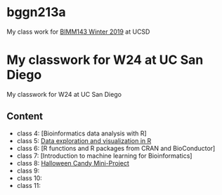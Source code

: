 # bggn213a
My class work for [BIMM143 Winter 2019](https://bioboot.github.io/bimm143_W19/) at UCSD

My classwork for W24 at UC San Diego
=======
My classwork for W24 at UC San Diego 

## Content

- class 4: [Bioinformatics data analysis with R]
- class 5: [Data exploration and visualization in R](https://github.com/askying34/bggn213a/blob/main/Class05/class05.md)
- class 6: [R functions and R packages from CRAN and BioConductor]
- class 7: [Introduction to machine learning for Bioinformatics]
- class 8: [Halloween Candy Mini-Project](https://github.com/askying34/bggn213a/blob/main/Class08_mini_project/class08_mini_project.md)
- class 9:
- class 10:
- class 11:
